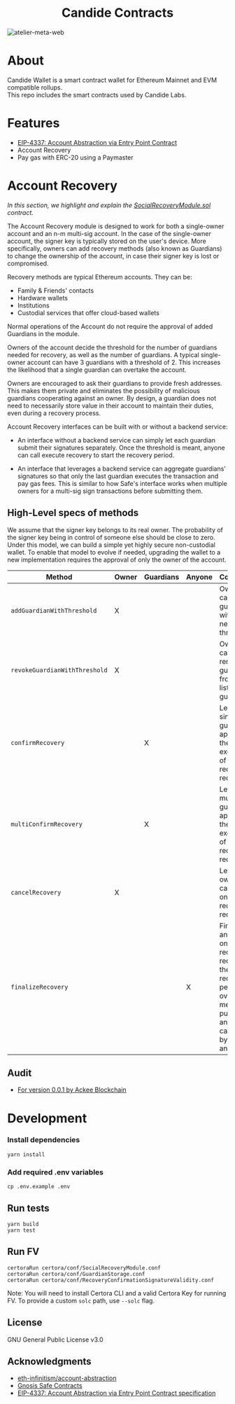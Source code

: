 <div align="center">
  <h1 align="center">Candide Contracts</h1>
</div>

![atelier-meta-web](https://github.com/candidelabs/.github/assets/7014833/5090c8d1-31ad-4daf-9efd-adae4c350c35)

# About

Candide Wallet is a smart contract wallet for Ethereum Mainnet and EVM compatible rollups.<br/>
This repo includes the smart contracts used by Candide Labs.

# Features

- <a href="https://eips.ethereum.org/EIPS/eip-4337">EIP-4337: Account Abstraction via Entry Point Contract</a>
- Account Recovery
- Pay gas with ERC-20 using a Paymaster

# Account Recovery

_In this section, we highlight and explain the [SocialRecoveryModule.sol](./contracts/modules/social_recovery/SocialRecoveryModule.sol) contract._

The Account Recovery module is designed to work for both a single-owner account and an n-m multi-sig account. In the case of the single-owner account, the signer key is typically stored on the user's device. More specifically, owners can add recovery methods (also known as Guardians) to change the ownership of the account, in case their signer key is lost or compromised.

Recovery methods are typical Ethereum accounts. They can be:

- Family & Friends' contacts
- Hardware wallets
- Institutions
- Custodial services that offer cloud-based wallets

Normal operations of the Account do not require the approval of added Guardians in the module.

Owners of the account decide the threshold for the number of guardians needed for recovery, as well as the number of guardians. A typical single-owner account can have 3 guardians with a threshold of 2. This increases the likelihood that a single guardian can overtake the account.

Owners are encouraged to ask their guardians to provide fresh addresses. This makes them private and eliminates the possibility of malicious guardians cooperating against an owner. By design, a guardian does not need to necessarily store value in their account to maintain their duties, even during a recovery process.

Account Recovery interfaces can be built with or without a backend service:

- An interface without a backend service can simply let each guardian submit their signatures separately. Once the threshold is meant, anyone can call execute recovery to start the recovery period.

- An interface that leverages a backend service can aggregate guardians' signatures so that only the last guardian executes the transaction and pay gas fees. This is similar to how Safe's interface works when multiple owners for a multi-sig sign transactions before submitting them.

## High-Level specs of methods

We assume that the signer key belongs to its real owner. The probability of the signer key being in control of someone else should be close to zero. Under this model, we can build a simple yet highly secure non-custodial wallet. To enable that model to evolve if needed, upgrading the wallet to a new implementation requires the approval of only the owner of the account.

| Method                        | Owner | Guardians | Anyone | Comment                                                                                                           |
| ----------------------------- | ----- | --------- | ------ | ----------------------------------------------------------------------------------------------------------------- |
| `addGuardianWithThreshold`    | X     |           |        | Owner can add a guardian with a new threshold                                                                     |
| `revokeGuardianWithThreshold` | X     |           |        | Owner can remove a guardian from its list of guardians                                                            |
| `confirmRecovery`             |       | X         |        | Lets a single guardian approve the execution of the recovery request                                              |
| `multiConfirmRecovery`        |       | X         |        | Lets multiple guardians approve the execution of the recovery request                                             |
| `cancelRecovery`              | X     |           |        | Lets an owner cancel an ongoing recovery request                                                                  |
| `finalizeRecovery`            |       |           | X      | Finalizes an ongoing recovery request if the recovery period is over. The method is public and callable by anyone |

## Audit

- [For version 0.0.1 by Ackee Blockchain](./audit/ackee-blockchain-candide-social-recovery-report.pdf)

# Development

### Install dependencies

```
yarn install
```

### Add required .env variables

```
cp .env.example .env
```

## Run tests

```
yarn build
yarn test
```

## Run FV

```
certoraRun certora/conf/SocialRecoveryModule.conf
certoraRun certora/conf/GuardianStorage.conf
certoraRun certora/conf/RecoveryConfirmationSignatureValidity.conf
```

Note: You will need to install Certora CLI and a valid Certora Key for running FV. To provide a custom `solc` path, use `--solc` flag.

<!-- LICENSE -->

## License

GNU General Public License v3.0

<!-- ACKNOWLEDGMENTS -->

## Acknowledgments

- <a href='https://github.com/eth-infinitism/account-abstraction'>eth-infinitism/account-abstraction</a>
- <a href='https://github.com/safe-global/safe-contracts'>Gnosis Safe Contracts</a>
- <a href='https://eips.ethereum.org/EIPS/eip-4337'>EIP-4337: Account Abstraction via Entry Point Contract specification </a>
